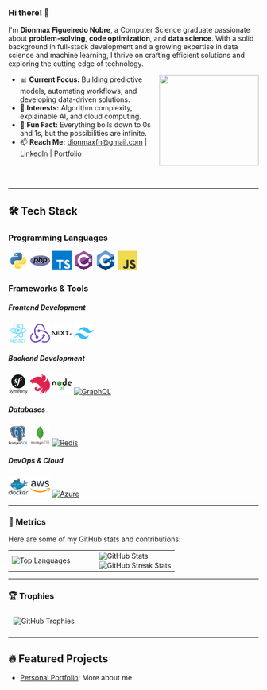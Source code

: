 ### Hi there! 👋

I'm **Dionmax Figueiredo Nobre**, a Computer Science graduate passionate about **problem-solving**, **code optimization**, and **data science**. With a solid background in full-stack development and a growing expertise in data science and machine learning, I thrive on crafting efficient solutions and exploring the cutting edge of technology.

<img align="right" width="200" height="183" src="https://c.tenor.com/y2JXkY1pXkwAAAAC/cat-computer.gif">

- 📊 **Current Focus:** Building predictive models, automating workflows, and developing data-driven solutions.
- 🧠 **Interests:** Algorithm complexity, explainable AI, and cloud computing.
- 🌟 **Fun Fact:** Everything boils down to 0s and 1s, but the possibilities are infinite.
- 📫 **Reach Me:** [dionmaxfn@gmail.com](mailto:dionmaxfn@gmail.com) | [LinkedIn](https://www.linkedin.com/in/dionmax/) | [Portfolio](https://www.dionmax.dev)

<br/>
<br/>

---

## 🛠 Tech Stack

### **Programming Languages**
<p>
<a href="https://www.python.org" target="_blank"><img src="https://raw.githubusercontent.com/devicons/devicon/master/icons/python/python-original.svg" alt="Python" width="40" height="40"/></a>
<a href="https://www.php.net/" target="_blank"><img src="https://raw.githubusercontent.com/devicons/devicon/master/icons/php/php-original.svg" alt="PHP" width="40" height="40"/></a>
<a href="https://www.typescriptlang.org/" target="_blank"><img src="https://raw.githubusercontent.com/devicons/devicon/master/icons/typescript/typescript-original.svg" alt="TypeScript" width="40" height="40"/></a>
<a href="https://dotnet.microsoft.com/en-us/languages/csharp/" target="_blank"><img src="https://raw.githubusercontent.com/devicons/devicon/master/icons/csharp/csharp-original.svg" alt="C#" width="40" height="40"/></a>
<a href="https://cplusplus.com/" target="_blank"><img src="https://raw.githubusercontent.com/devicons/devicon/master/icons/cplusplus/cplusplus-original.svg" alt="C++" width="40" height="40"/></a>
<a href="https://developer.mozilla.org/en-US/docs/Web/JavaScript" target="_blank"><img src="https://raw.githubusercontent.com/devicons/devicon/master/icons/javascript/javascript-original.svg" alt="JavaScript" width="40" height="40"/></a>
</p>

### **Frameworks & Tools**

##### **Frontend Development**
<p>
<a href="https://react.dev/" target="_blank"><img src="https://raw.githubusercontent.com/devicons/devicon/master/icons/react/react-original-wordmark.svg" alt="React" width="40" height="40"/></a>
<a href="https://redux.js.org" target="_blank"><img src="https://raw.githubusercontent.com/devicons/devicon/master/icons/redux/redux-original.svg" alt="Redux" width="40" height="40"/></a>
<a href="https://nextjs.org/" target="_blank"><img src="https://raw.githubusercontent.com/devicons/devicon/master/icons/nextjs/nextjs-original-wordmark.svg" alt="Next.js" width="40" height="40"/></a>
<a href="https://tailwindcss.com/" target="_blank"><img src="https://raw.githubusercontent.com/devicons/devicon/master/icons/tailwindcss/tailwindcss-original.svg" alt="TailwindCSS" width="40" height="40"/></a>
</p>

##### **Backend Development**
<p>
<a href="https://symfony.com/" target="_blank"><img src="https://raw.githubusercontent.com/devicons/devicon/master/icons/symfony/symfony-original-wordmark.svg" alt="Symfony" width="40" height="40"/></a>
<a href="https://nestjs.com/" target="_blank"><img src="https://raw.githubusercontent.com/devicons/devicon/master/icons/nestjs/nestjs-original.svg" alt="NestJS" width="40" height="40"/></a>
<a href="https://nodejs.org" target="_blank"><img src="https://raw.githubusercontent.com/devicons/devicon/master/icons/nodejs/nodejs-original-wordmark.svg" alt="Node.js" width="40" height="40"/></a>
<a href="https://graphql.org" target="_blank"><img src="https://www.vectorlogo.zone/logos/graphql/graphql-icon.svg" alt="GraphQL" width="40" height="40"/></a>
</p>

##### **Databases**
<p>
<a href="https://www.postgresql.org" target="_blank"><img src="https://raw.githubusercontent.com/devicons/devicon/master/icons/postgresql/postgresql-original-wordmark.svg" alt="PostgreSQL" width="40" height="40"/></a>
<a href="https://www.mongodb.com/" target="_blank"><img src="https://raw.githubusercontent.com/devicons/devicon/master/icons/mongodb/mongodb-original-wordmark.svg" alt="MongoDB" width="40" height="40"/></a>
<a href="https://redis.io/" target="_blank"><img src="https://www.vectorlogo.zone/logos/redis/redis-icon.svg" alt="Redis" width="40" height="40"/></a>
</p>

##### **DevOps & Cloud**
<p>
<a href="https://www.docker.com/" target="_blank"><img src="https://raw.githubusercontent.com/devicons/devicon/master/icons/docker/docker-original-wordmark.svg" alt="Docker" width="40" height="40"/></a>
<a href="https://aws.amazon.com" target="_blank"><img src="https://raw.githubusercontent.com/devicons/devicon/master/icons/amazonwebservices/amazonwebservices-original-wordmark.svg" alt="AWS" width="40" height="40"/></a>
<a href="https://azure.microsoft.com/en-in/" target="_blank"><img src="https://www.vectorlogo.zone/logos/microsoft_azure/microsoft_azure-icon.svg" alt="Azure" width="40" height="40"/></a>
</p>

---

### 🌱 Metrics

Here are some of my GitHub stats and contributions:

<table>
  <tr>
    <td>
      <img src="https://github-readme-stats.vercel.app/api/top-langs?username=dionmax&show_icons=true&theme=radical&langs_count=8" alt="Top Languages" />
    </td>
    <td>&nbsp;&nbsp;&nbsp;&nbsp;&nbsp;&nbsp;&nbsp;&nbsp;</td>
    <td>
      <img height="150rem" src="https://github-readme-stats.vercel.app/api?username=dionmax&show_icons=true&theme=radical" alt="GitHub Stats" />
      <br>
      <img align="center" src="https://github-readme-streak-stats-eight.vercel.app/?user=dionmax&theme=radical" width="79%" alt="GitHub Streak Stats" />
    </td>
  </tr>
</table>

---

### 🏆 Trophies

<img height="150rem" style="margin: 10px;" src="https://github-profile-trophy.vercel.app/?username=dionmax&theme=radical&row=1&column=6" alt="GitHub Trophies" />

---

## 🔥 Featured Projects

- [Personal Portfolio](https://www.dionmax.dev/pt): More about me.
